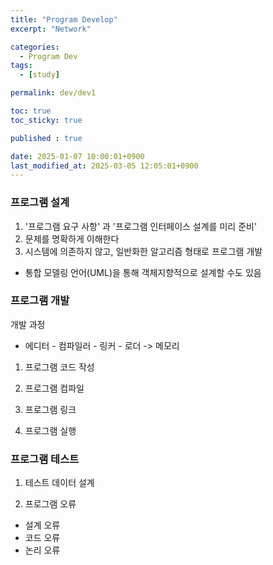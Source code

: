 ```yaml
---
title: "Program Develop"
excerpt: "Network"

categories:
  - Program Dev
tags:
  - [study]

permalink: dev/dev1

toc: true
toc_sticky: true

published : true

date: 2025-01-07 10:00:01+0900
last_modified_at: 2025-03-05 12:05:01+0900
---
```




### 프로그램 설계


1. '프로그램 요구 사항' 과 '프로그램 인터페이스 설계를 미리 준비'
2. 문제를 명확하게 이해한다
3. 시스템에 의존하지 않고, 일반화한 알고리즘 형태로 프로그램 개발
  - 통합 모델링 언어(UML)을 통해 객체지향적으로 설계할 수도 있음


### 프로그램 개발 
개발 과정
- 에디터 - 컴파일러 - 링커 - 로더 -> 메모리

1. 프로그램 코드 작성

2. 프로그램 컴파일

3. 프로그램 링크

4. 프로그램 실행


### 프로그램 테스트
1. 테스트 데이터 설계

2. 프로그램 오류
- 설계 오류
- 코드 오류
- 논리 오류

